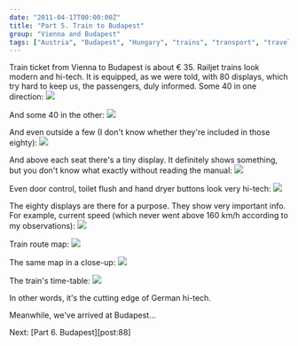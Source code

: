 ```yaml
---
date: "2011-04-17T00:00:00Z"
title: "Part 5. Train to Budapest"
group: "Vienna and Budapest"
tags: ["Austria", "Budapest", "Hungary", "trains", "transport", "travel", "Vienna"]
---
```


Train ticket from Vienna to Budapest is about € 35. Railjet trains look modern and hi-tech. It is equipped, as we were told, with 80 displays, which try hard to keep us, the passengers, duly informed. Some 40 in one direction:
![](img:4.bp.blogspot.com/-2tYLgiwKeFg/Tan2Y8F4rKI/AAAAAAAAItc/DM8_UHyiWc4/s1600/dsc02005.picasaweb.jpg:a)

<!--more-->

And some 40 in the other:
![](img:4.bp.blogspot.com/-e-sRngoKBqw/Tan12HLKM3I/AAAAAAAAItc/gQCQiGyGGhI/s1600/dsc01994.picasaweb.jpg:a)

And even outside a few (I don't know whether they're included in those eighty):
![](img:4.bp.blogspot.com/-PSwNIV9uA60/Tan3fHJnV_I/AAAAAAAAItc/kavGkLnW4WM/s1600/dsc01984.picasaweb.jpg:a)

And above each seat there's a tiny display. It definitely shows something, but you don't know what exactly without reading the manual:
![](img:4.bp.blogspot.com/-XldTG3Nw6_o/Tan2XaBvmMI/AAAAAAAAItc/XT9qa26xDok/s1600/dsc01999.picasaweb.jpg:a)

Even door control, toilet flush and hand dryer buttons look very hi-tech:
![](img:2.bp.blogspot.com/-Rqe4z25ejfQ/Tan1yjj8UkI/AAAAAAAAItc/Z8RkGnPfwPw/s1600/dsc01990.picasaweb.jpg:a)

The eighty displays are there for a purpose. They show very important info. For example, current speed (which never went above 160 km/h according to my observations):
![](img:1.bp.blogspot.com/-uMOhfHqE5mA/Tan3s-aVz5I/AAAAAAAAItc/-vXgP1os98s/s1600/dsc01680.picasaweb.jpg:a)

Train route map:
![](img:4.bp.blogspot.com/-p9W-nZlauA0/Tan38fLwb_I/AAAAAAAAItc/yq7hlxo-mbQ/s1600/dsc01672.picasaweb.jpg:a)

The same map in a close-up:
![](img:4.bp.blogspot.com/-roBsFpBNa8s/Tan21XFwA3I/AAAAAAAAItc/HKKH1paRMlU/s1600/dsc01673.picasaweb.jpg:a)

The train's time-table:
![](img:1.bp.blogspot.com/-ZcCQFqubc3M/Tan3lj3PYGI/AAAAAAAAItc/-dq8Wc9pPiY/s1600/dsc01674.picasaweb.jpg:a)

In other words, it's the cutting edge of German hi-tech.

Meanwhile, we've arrived at Budapest…

Next: [Part 6. Budapest][post:88]
